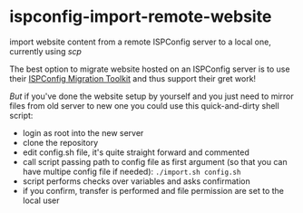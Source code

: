 # ispconfig-import-remote-website
import website content from a remote ISPConfig server to a local one, currently using *scp*

The best option to migrate website hosted on an ISPConfig server is to use their [ISPConfig Migration Toolkit](https://www.ispconfig.org/add-ons/ispconfig-migration-tool/) and thus support their gret work!

*But* if you've done the website setup by yourself and you just need to mirror files from old server to new one you could use this quick-and-dirty shell script:

* login as root into the new server
* clone the repository
* edit config.sh file, it's quite straight forward and commented
* call script passing path to config file as first argument (so that you can have multipe config file if needed):
`./import.sh config.sh`
* script performs checks over variables and asks confirmation
* if you confirm, transfer is performed and file permission are set to the local user
